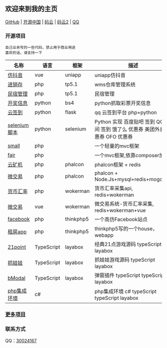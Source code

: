 
## 欢迎来到我的主页

[GitHub](https://github.com/chenbool) |
[开源中国](https://my.oschina.net/sloan521/blog) |
[码云](https://gitee.com/sloan1993/) |
[码云2](https://gitee.com/chenbool) |
[QQ](tencent://message/?uin=30024167&Site=github&Menu=yes)

### 开源项目
```
自己业余写的一些代码，禁止用于商业用途
喜欢的话，请支持一下
```

名称 | 语言 | 框架 | 描述
---|---|---|---
[仿抖音](https://github.com/bool1993/small)  | vue | uniapp | uniapp仿抖音
[进销存](https://gitee.com/bool_it/xenon-wms)  | php | tp5.1 | wms仓库管理系统
[民宿管理](https://gitee.com/HyacinthTechnology_admin/Hotel)  | php | tp5.1 | 民宿管理
[开奖信息](https://github.com/chenbool/python-cp)  | python | bs4 | python抓取彩票开奖信息 
[云签到](https://github.com/chenbool/yun-sign)  | python | flask | qq 云签到平台 php+python
[selenium脚本](https://github.com/chenbool/python-selenium)  | python | selenium | Python 实现 百度贴吧 签到  QQ空间 签到  饿了么 优惠券  美团外卖 优惠券  OFO 优惠券
[small](https://github.com/chenbool/small)  | php | | 一个轻量的mvc框架
[fair](https://github.com/chenbool/fair)  | php |  |一个mvc框架,依靠composer加载 
[云矿机](https://github.com/chenbool/phalcon_kuang)  | php | phalcon | phalcon框架 + redis
[微交易](https://github.com/chenbool/phalcon_wei)  | php | phalcon | phalcon + Node.Js+mysql+redis+mogondb
[货币汇率](https://github.com/chenbool/currency_api)  | php | wokerman | 货币汇率采集api, redis+wokerman
[微交易](https://github.com/chenbool/wepay)  | vue | wokerman |微交易系统-货币汇率采集, redis+wokerman+vue
[facebook](https://github.com/chenbool/tp5_facebook)  | php | thinkphp5 |一个高仿Facebook站点
[租房app](https://github.com/chenbool/zufang)  | php | thinkphp5 | thinkphp5写的一个house，webapp
[21point](https://github.com/chenbool/21point)  | TypeScript | layabox | 经典21点游戏源码 typeScript layabox
[抓娃娃](https://github.com/chenbool/zhuawawa)  | TypeScript | layabox | 抓娃娃游戏源码 typeScript layabox 
[bModal](https://github.com/chenbool/bModal)  | TypeScript | layabox | 弹窗插件 typeScript  typeScript layabox 
[php集成环境](https://github.com/chenbool/php_env)  | c# |  | php集成环境 c#  typeScript  typeScript layabox 



### [更多项目](https://github.com/chenbool?tab=repositories) 


### 联系方式

QQ：[30024167](https://github.com/chenbool) 

